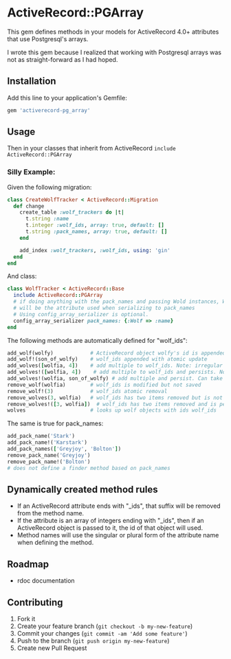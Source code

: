 # ActiveRecord::PGArray

This gem defines methods in your models for ActiveRecord 4.0+ attributes that use Postgresql's arrays.

I wrote this gem because I realized that working with Postgresql arrays was not as straight-forward as I had hoped. 

## Installation

Add this line to your application's Gemfile:

```ruby
gem 'activerecord-pg_array'
```

## Usage

Then in your classes that inherit from ActiveRecord `include ActiveRecord::PGArray`

### Silly Example:

Given the following migration:

```ruby
class CreateWolfTracker < ActiveRecord::Migration
  def change
    create_table :wolf_trackers do |t|
      t.string :name
      t.integer :wolf_ids, array: true, default: []
      t.string :pack_names, array: true, default: []
    end

    add_index :wolf_trackers, :wolf_ids, using: 'gin'
  end
end
```

And class:

```ruby
class WolfTracker < ActiveRecord::Base
  include ActiveRecord::PGArray
  # if doing anything with the pack_names and passing Wold instances, Wolf#name
  # will be the attribute used when serializing to pack_names
  # Using config_array_serializer is optional.
  config_array_serializer pack_names: {:Wolf => :name}
end
```

The following methods are automatically defined for "wolf_ids":

```ruby
add_wolf(wolfy)            # ActiveRecord object wolfy's id is appended to wolf_ids
add_wolf!(son_of_wolfy)    # wolf_ids appended with atomic update
add_wolves([wolfia, 4])    # add multiple to wolf_ids. Note: irregular plural method name and mixed input
add_wolves!([wolfia, 4])    # add multiple to wolf_ids and persists. Note: irregular plural method name and mixed input. Can take multiple arguments or an array.
add_wolves!(wolfia, son_of_wolfy) # add multiple and persist. Can take multiple arguments or an array
remove_wolf(wolfia)        # wolf_ids is modified but not saved
remove_wolf!(3)            # wolf_ids atomic removal
remove_wolves(3, wolfia)   # wolf_ids has two items removed but is not persisted. Can take multiple arguments or an array
remove_wolves!([3, wolfia])  # wolf_ids has two items removed and is persisted. Can take multiple arguments or an array
wolves                     # looks up wolf objects with ids wolf_ids
```

The same is true for pack_names:

```ruby
add_pack_name('Stark')
add_pack_name!('Karstark')
add_pack_names(['Greyjoy', 'Bolton'])
remove_pack_name('Greyjoy')
remove_pack_name!('Bolton')
# does not define a finder method based on pack_names
```

## Dynamically created method rules

* If an ActiveRecord attribute ends with "_ids", that suffix will be removed from the method name.
* If the attribute is an array of integers ending with "_ids", then if an ActiveRecord object is passed to it, the id of that object will used.
* Method names will use the singular or plural form of the attribute name when defining the method.

## Roadmap

* rdoc documentation

## Contributing

1. Fork it
2. Create your feature branch (`git checkout -b my-new-feature`)
3. Commit your changes (`git commit -am 'Add some feature'`)
4. Push to the branch (`git push origin my-new-feature`)
5. Create new Pull Request
